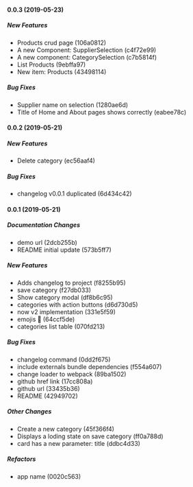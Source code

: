 #### 0.0.3 (2019-05-23)

##### New Features

*  Products crud page (106a0812)
*  A new Component: SupplierSelection (c4f72e99)
*  A new component: CategorySelection (c7b5814f)
*  List Products (9ebffa97)
*  New item: Products (43498114)

##### Bug Fixes

*  Supplier name on selection (1280ae6d)
*  Title of Home and About pages shows correctly (eabee78c)

#### 0.0.2 (2019-05-21)

##### New Features

*  Delete category (ec56aaf4)

##### Bug Fixes

*  changelog v0.0.1 duplicated (6d434c42)

#### 0.0.1 (2019-05-21)

##### Documentation Changes

*  demo url (2dcb255b)
*  README initial update (573b5ff7)

##### New Features

*  Adds changelog to project (f8255b95)
*  save category (f27db033)
*  Show category modal (df8b6c95)
*  categories with action buttons (d6d730d5)
*  now v2 implementation (331e5f59)
*  emojis :tada: (64ccf5de)
*  categories list table (070fd213)

##### Bug Fixes

*  changelog command (0dd2f675)
*  include externals bundle dependencies (f554a607)
*  change loader to webpack (89ba1502)
*  github href link (17cc808a)
*  github url (33435b36)
*  README (42949702)

##### Other Changes

*  Create a new category (45f366f4)
*  Displays a loding state on save category (ff0a788d)
*  card has a new parameter: title (ddbc4d33)

##### Refactors

*  app name (0020c563)
